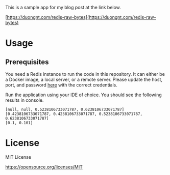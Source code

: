 This is a sample app for my blog post at the link below.

[https://duongnt.com/redis-raw-bytes](https://duongnt.com/redis-raw-bytes)

# Usage

## Prerequisites

You need a Redis instance to run the code in this repository. It can either be a Docker image, a local server, or a remote server. Please update the host, port, and password [here](/src/main/resources/application.yml) with the correct credentials.

Run the application using your IDE of choice. You should see the following results in console.
```
[null, null, 0.5238106733071787, 0.6238106733071787]
[0.4238106733071787, 0.4238106733071787, 0.5238106733071787, 0.6238106733071787]
[0.1, 0.101]
```

# License

MIT License

https://opensource.org/licenses/MIT
